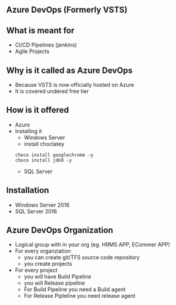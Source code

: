 ## Azure DevOps (Formerly VSTS)

##  What is meant for 
* CI/CD Pipelines (jenkins)
* Agile Projects

## Why is it called as Azure DevOps
* Because VSTS is now officially hosted on Azure
* It is covered undered free tier

## How is it offered
* Azure
* Installing it
    * Windows Server
    * install choclatey
    ```
    choco install googlechrome -y
    choco install jdk8 -y
    ```
    * SQL Server

## Installation
*  Windows Server 2016
*  SQL Server 2016


## Azure DevOps Organization
* Logical group with in your org (eg. HRMS APP, ECommer APP)
* For every organziation
    * you can create git/TFS source code repository
    * you create projects
* For every project
    * you will have Build Pipeline
    * you will Release pipeline
    * For Build Pipeline you need a Build agent
    * For Release Pipleline you need release agent


